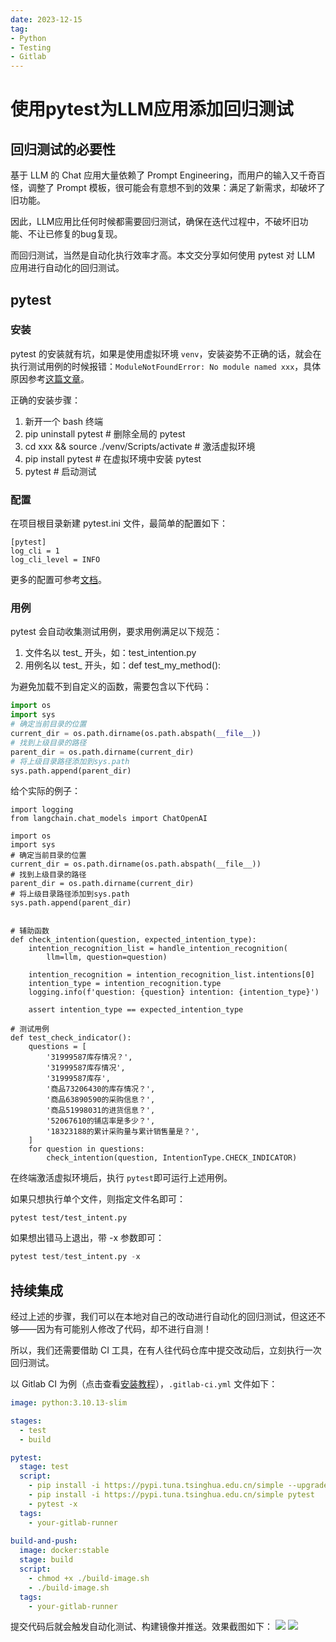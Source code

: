 ```yaml
---
date: 2023-12-15
tag:
- Python
- Testing
- Gitlab
---
```


# 使用pytest为LLM应用添加回归测试

## 回归测试的必要性
基于 LLM 的 Chat 应用大量依赖了 Prompt Engineering，而用户的输入又千奇百怪，调整了 Prompt 模板，很可能会有意想不到的效果：满足了新需求，却破坏了旧功能。

因此，LLM应用比任何时候都需要回归测试，确保在迭代过程中，不破坏旧功能、不让已修复的bug复现。

而回归测试，当然是自动化执行效率才高。本文交分享如何使用 pytest 对 LLM 应用进行自动化的回归测试。

<!-- more -->

## pytest
### 安装
pytest 的安装就有坑，如果是使用虚拟环境 `venv`，安装姿势不正确的话，就会在执行测试用例的时候报错：`ModuleNotFoundError: No module named xxx`，具体原因参考[这篇文章](https://medium.com/@dirk.avery/pytest-modulenotfounderror-no-module-named-requests-a770e6926ac5)。

正确的安装步骤：

1. 新开一个 bash 终端
2. pip uninstall pytest # 删除全局的 pytest
3. cd xxx && source ./venv/Scripts/activate # 激活虚拟环境
4. pip install pytest # 在虚拟环境中安装 pytest
5. pytest # 启动测试
### 配置
在项目根目录新建 pytest.ini 文件，最简单的配置如下：
```shell
[pytest]
log_cli = 1
log_cli_level = INFO
```

更多的配置可参考[文档](https://docs.pytest.org/en/stable/reference/customize.html)。
### 用例
pytest 会自动收集测试用例，要求用例满足以下规范：

1. 文件名以 test_ 开头，如：test_intention.py
2. 用例名以 test_ 开头，如：def test_my_method():

为避免加载不到自定义的函数，需要包含以下代码：
```python
import os
import sys
# 确定当前目录的位置
current_dir = os.path.dirname(os.path.abspath(__file__))
# 找到上级目录的路径
parent_dir = os.path.dirname(current_dir)
# 将上级目录路径添加到sys.path
sys.path.append(parent_dir)
```

给个实际的例子：
```shell
import logging
from langchain.chat_models import ChatOpenAI

import os
import sys
# 确定当前目录的位置
current_dir = os.path.dirname(os.path.abspath(__file__))
# 找到上级目录的路径
parent_dir = os.path.dirname(current_dir)
# 将上级目录路径添加到sys.path
sys.path.append(parent_dir)


# 辅助函数
def check_intention(question, expected_intention_type):
    intention_recognition_list = handle_intention_recognition(
        llm=llm, question=question)

    intention_recognition = intention_recognition_list.intentions[0]
    intention_type = intention_recognition.type
    logging.info(f'question: {question} intention: {intention_type}')
    
    assert intention_type == expected_intention_type
    
# 测试用例
def test_check_indicator():
    questions = [
        '31999587库存情况？',
        '31999587库存情况',
        '31999587库存',
        '商品73206430的库存情况？',
        '商品63890590的采购信息？',
        '商品51998031的进货信息？',
        '52067610的铺店率是多少？',
        '18323188的累计采购量与累计销售量是？',
    ]
    for question in questions:
        check_intention(question, IntentionType.CHECK_INDICATOR)

```

在终端激活虚拟环境后，执行 `pytest`即可运行上述用例。

如果只想执行单个文件，则指定文件名即可：
```shell
pytest test/test_intent.py
```

如果想出错马上退出，带 -x 参数即可：
```python
pytest test/test_intent.py -x
```
## 持续集成
经过上述的步骤，我们可以在本地对自己的改动进行自动化的回归测试，但这还不够——因为有可能别人修改了代码，却不进行自测！

所以，我们还需要借助 CI 工具，在有人往代码仓库中提交改动后，立刻执行一次回归测试。

以 Gitlab CI 为例（点击查看[安装教程](https://levy.vip/git/gitlab-ci.html)），`.gitlab-ci.yml` 文件如下：
```yaml
image: python:3.10.13-slim

stages:
  - test
  - build

pytest:
  stage: test
  script:
    - pip install -i https://pypi.tuna.tsinghua.edu.cn/simple --upgrade pip && pip install -i https://pypi.tuna.tsinghua.edu.cn/simple -r requirements.txt
    - pip install -i https://pypi.tuna.tsinghua.edu.cn/simple pytest
    - pytest -x
  tags:
    - your-gitlab-runner
    
build-and-push:
  image: docker:stable
  stage: build
  script:
    - chmod +x ./build-image.sh
    - ./build-image.sh
  tags:
    - your-gitlab-runner
```

提交代码后就会触发自动化测试、构建镜像并推送。效果截图如下：
![](https://raw.gitmirror.com/levy9527/image-holder/main/md-image-kit/1702014482966-9391b0d1-906b-4c23-b74b-41c1a2dcc305.png)
![](https://raw.gitmirror.com/levy9527/image-holder/main/md-image-kit/1702014525088-10240012-bad2-4b94-a06d-154adb3f1186.png)



